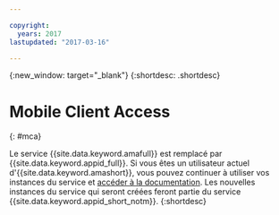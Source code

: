```yaml
---

copyright:
  years: 2017
lastupdated: "2017-03-16"

---
```


{:new_window: target="_blank"}
{:shortdesc: .shortdesc}

# Mobile Client Access
{: #mca}

Le service {{site.data.keyword.amafull}} est remplacé par {{site.data.keyword.appid_full}}. Si vous êtes un utilisateur actuel d'{{site.data.keyword.amashort}}, vous pouvez continuer à utiliser vos instances du service et [accéder à la documentation](/docs/services/mobileaccess/index.html). Les nouvelles instances du service qui seront créées feront partie du service {{site.data.keyword.appid_short_notm}}.
{:shortdesc}
